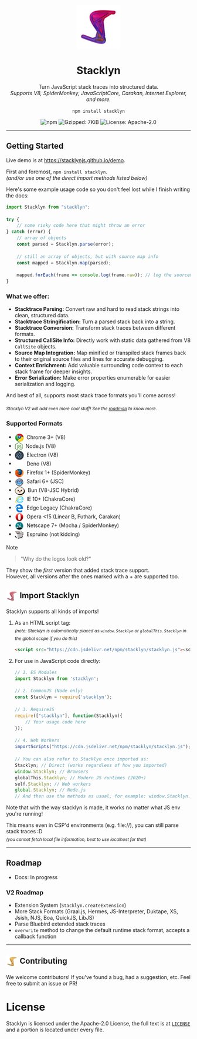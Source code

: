 <p align="center">
    <img src="./images/stacklyn/Gradient.png" height="120">
</p>

<h1 align="center">Stacklyn</h1>

<p align="center">
  Turn JavaScript stack traces into structured data.
  <br>
  <i>Supports V8, SpiderMonkey, JavaScriptCore, Carakan, Internet Explorer, and more.</i>
</p>

<p align="center"><code>npm install stacklyn</code></p>

<p align="center">
    <img src="https://img.shields.io/npm/v/stacklyn" alt="npm">
    <img src="https://img.shields.io/bundlephobia/minzip/stacklyn?label=Gzipped&color=4c5eb4" alt="Gzipped: 7KiB">
    <img src="https://img.shields.io/badge/License-Apache--2.0-4B0082?style=flat" alt="License: Apache-2.0">
</p>

---

## Getting Started

Live demo is at https://stacklynjs.github.io/demo.

First and foremost, `npm install stacklyn`.  
*(and/or use one of the direct import methods listed below)*  

Here's some example usage code so you don't feel lost while I finish writing the docs:

```js
import Stacklyn from "stacklyn";

try {
    // some risky code here that might throw an error
} catch (error) {
    // array of objects
    const parsed = Stacklyn.parse(error);

    // still an array of objects, but with source map info
    const mapped = Stacklyn.map(parsed);

    mapped.forEach(frame => console.log(frame.raw)); // log the sourcemapped stack frames
}
```

### What we offer:
- **Stacktrace Parsing:** Convert raw and hard to read stack strings into clean, structured data.
- **Stacktrace Stringification:** Turn a parsed stack back into a string.
- **Stacktrace Conversion:** Transform stack traces between different formats.
- **Structured CallSite Info:** Directly work with static data gathered from V8 `CallSite` objects.
- **Source Map Integration:** Map minified or transpiled stack frames back to their original source files and lines for accurate debugging.
- **Context Enrichment:** Add valuable surrounding code context to each stack frame for deeper insights.
- **Error Serialization:** Make error properties enumerable for easier serialization and logging.

And best of all, supports most stack trace formats you'll come across!

<sub>*Stacklyn V2 will add even more cool stuff! See the [roadmap](#roadmap) to know more.*</sub>

### Supported Formats
- <img height="24" src="./images/chrome.png" align="center">&nbsp; Chrome 3+ (V8)
- <img height="24" src="./images/node.svg" align="center">&nbsp; Node.js (V8)
- <img height="24" src="./images/electron.svg" align="center">&nbsp; Electron (V8)
- <img height="24" src="./images/deno.svg" align="center">&nbsp; Deno (V8)
- <img height="24" src="./images/firefox.png" align="center">&nbsp; Firefox 1+ (SpiderMonkey)
- <img height="24" src="./images/safari.png" align="center">&nbsp; Safari 6+ (JSC)
- <img height="24" src="./images/bun.svg" align="center">&nbsp; Bun (V8-JSC Hybrid)
- <img height="24" src="./images/ie.png" align="center">&nbsp; IE 10+ (ChakraCore)
- <img height="24" src="./images/edge.png" align="center">&nbsp; Edge Legacy (ChakraCore)
- <img height="24" src="./images/opera.png" align="center">&nbsp; Opera \<15 (Linear B, Futhark, Carakan)
- <img height="24" src="./images/netscape.png" align="center">&nbsp; Netscape 7+ (Mocha / SpiderMonkey)
- <img height="24" src="./images/espruino.png" align="center">&nbsp; Espruino (not kidding)

> [!NOTE]  
> > "Why do the logos look old?"
>  
> They show the *first* version that added stack trace support.  
> However, all versions after the ones marked with a + are supported too.

## <img src="./images/stacklyn/Red.png" height="32" align="center"> Import Stacklyn
Stacklyn supports all kinds of imports!
1. As an HTML script tag:  
  <sub>*(note: Stacklyn is automatically placed as `window.Stacklyn` or `globalThis.Stacklyn` in the global scope if you do this)*</sub>
    ```html
    <script src="https://cdn.jsdelivr.net/npm/stacklyn/stacklyn.js"><script>
    ```
   
1. For use in JavaScript code directly:
    ```js
    // 1. ES Modules
    import Stacklyn from 'stacklyn';
    
    // 2. CommonJS (Node only)
    const Stacklyn = require('stacklyn');
    
    // 3. RequireJS
    require(["stacklyn"], function(Stacklyn){
        // Your usage code here
    });
  
    // 4. Web Workers
    importScripts("https://cdn.jsdelivr.net/npm/stacklyn/stacklyn.js");

    // You can also refer to Stacklyn once imported as:
    Stacklyn; // Direct (works regardless of how you imported)
    window.Stacklyn; // Browsers
    globalThis.Stacklyn; // Modern JS runtimes (2020+)
    self.Stacklyn; // Web workers
    global.Stacklyn; // Node.js
    // And then use the methods as usual, for example: window.Stacklyn.parse(myError);
    ```
    
Note that with the way stacklyn is made, it works no matter what JS env you're running! 

This means even in CSP'd environments (e.g. file://), you can still parse stack traces :D  
<sub>*(you cannot fetch local file information, best to use localhost for that)*</sub>

---
## Roadmap
- Docs: In progress

### V2 Roadmap
- Extension System (`Stacklyn.createExtension`)
- More Stack Formats (Graal.js, Hermes, JS-Interpreter, Duktape, XS, Jsish, NJS, Boa, QuickJS, LibJS)
- Parse Bluebird extended stack traces
- `overwrite` method to change the default runtime stack format, accepts a callback function
---

## <img src="./images/stacklyn/Gold.png" height="32" align="center"> Contributing
We welcome contributors!
If you've found a bug, had a suggestion, etc. Feel free to submit an issue or PR!

# License
Stacklyn is licensed under the Apache-2.0 License, the full text is at [`LICENSE`](/LICENSE) and a portion is located under every file.